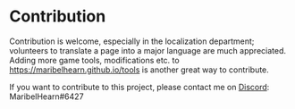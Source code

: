 # Contribution
Contribution is welcome, especially in the localization department; volunteers to translate a page into a major language are much appreciated. Adding more game tools, modifications etc. to https://maribelhearn.github.io/tools is another great way to contribute.

If you want to contribute to this project, please contact me on [Discord](https://www.discordapp.com): MaribelHearn#6427
